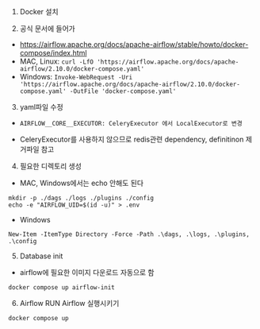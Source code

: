 1. Docker 설치

2. 공식 문서에 들어가
  - https://airflow.apache.org/docs/apache-airflow/stable/howto/docker-compose/index.html
  - MAC, Linux: ```curl -LfO 'https://airflow.apache.org/docs/apache-airflow/2.10.0/docker-compose.yaml'``` 
  - Windows: ```Invoke-WebRequest -Uri 'https://airflow.apache.org/docs/apache-airflow/2.10.0/docker-compose.yaml' -OutFile 'docker-compose.yaml'```

3. yaml파일 수정
  -     AIRFLOW__CORE__EXECUTOR: CeleryExecutor 에서 LocalExecutor로 변경
  - CeleryExecutor를 사용하지 않으므로 redis관련 dependency, definitinon 제거파일 참고

4. 필요한 디렉토리 생성
- MAC, Windows에서는 echo 안해도 된다
```
mkdir -p ./dags ./logs ./plugins ./config
echo -e "AIRFLOW_UID=$(id -u)" > .env
```
- Windows
```
New-Item -ItemType Directory -Force -Path .\dags, .\logs, .\plugins, .\config

```

5. Database init
- airflow에 필요한 이미지 다운로드 자동으로 함

```
docker compose up airflow-init
```

6. Airflow RUN 
Airflow 실행시키기

```
docker compose up
```